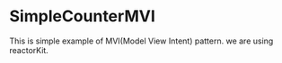 # SimpleCounterMVI
This is simple example of MVI(Model View Intent) pattern. we are using reactorKit.
